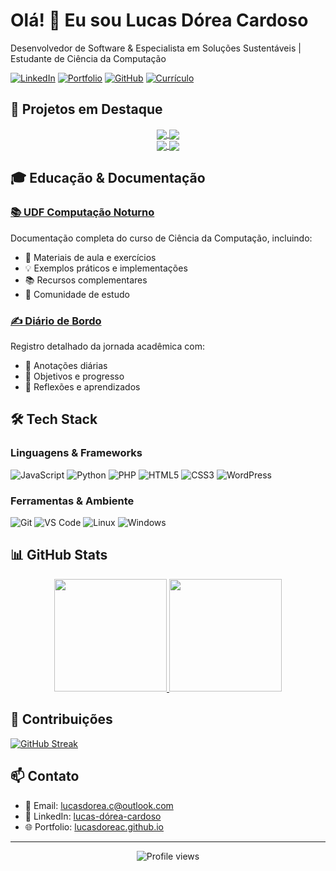 # Olá! 👋 Eu sou Lucas Dórea Cardoso

Desenvolvedor de Software & Especialista em Soluções Sustentáveis | Estudante de Ciência da Computação

[![LinkedIn](https://img.shields.io/badge/-LinkedIn-0077B5?style=flat&logo=LinkedIn&logoColor=white)](https://linkedin.com/in/lucas-dórea-cardoso-771833112)
[![Portfolio](https://img.shields.io/badge/-Portfolio-000000?style=flat&logo=react&logoColor=white)](https://lucasdoreac.github.io)
[![GitHub](https://img.shields.io/badge/-GitHub-181717?style=flat&logo=github)](https://github.com/Lucasdoreac)
[![Currículo](https://img.shields.io/badge/-Currículo-4285F4?style=flat&logo=google-drive&logoColor=white)](https://lucasdoreac.github.io/assets/curriculum.pdf)

## 🎯 Projetos em Destaque

<div align="center">
  <a href="https://github.com/Lucasdoreac/udf-computacao-noturno">
    <img align="center" src="https://github-readme-stats-sigma-five.vercel.app/api/pin/?username=lucasdoreac&repo=udf-computacao-noturno&theme=dracula" />
  </a>
  <a href="https://github.com/Lucasdoreac/udf-computacao-noturno-diario">
    <img align="center" src="https://github-readme-stats-sigma-five.vercel.app/api/pin/?username=lucasdoreac&repo=udf-computacao-noturno-diario&theme=dracula" />
  </a>
</div>

<div align="center">
  <a href="https://github.com/Lucasdoreac/literatura-inglesa-norte-americana">
    <img align="center" src="https://github-readme-stats-sigma-five.vercel.app/api/pin/?username=lucasdoreac&repo=literatura-inglesa-norte-americana&theme=dracula" />
  </a>
  <a href="https://github.com/Lucasdoreac/claude-mcp-toolkit">
    <img align="center" src="https://github-readme-stats-sigma-five.vercel.app/api/pin/?username=lucasdoreac&repo=claude-mcp-toolkit&theme=dracula" />
  </a>
</div>

## 🎓 Educação & Documentação

### [📚 UDF Computação Noturno](https://github.com/Lucasdoreac/udf-computacao-noturno)
Documentação completa do curso de Ciência da Computação, incluindo:
- 📝 Materiais de aula e exercícios
- 💡 Exemplos práticos e implementações
- 📚 Recursos complementares
- 🤝 Comunidade de estudo

### [✍️ Diário de Bordo](https://github.com/Lucasdoreac/udf-computacao-noturno-diario)
Registro detalhado da jornada acadêmica com:
- 📖 Anotações diárias
- 🎯 Objetivos e progresso
- 💭 Reflexões e aprendizados

## 🛠️ Tech Stack

### Linguagens & Frameworks
![JavaScript](https://img.shields.io/badge/-JavaScript-F7DF1E?style=flat&logo=javascript&logoColor=black)
![Python](https://img.shields.io/badge/-Python-3776AB?style=flat&logo=Python&logoColor=white)
![PHP](https://img.shields.io/badge/-PHP-777BB4?style=flat&logo=php&logoColor=white)
![HTML5](https://img.shields.io/badge/-HTML5-E34F26?style=flat&logo=html5&logoColor=white)
![CSS3](https://img.shields.io/badge/-CSS3-1572B6?style=flat&logo=css3&logoColor=white)
![WordPress](https://img.shields.io/badge/-WordPress-21759B?style=flat&logo=wordpress&logoColor=white)

### Ferramentas & Ambiente
![Git](https://img.shields.io/badge/-Git-F05032?style=flat&logo=git&logoColor=white)
![VS Code](https://img.shields.io/badge/-VS%20Code-007ACC?style=flat&logo=visual-studio-code)
![Linux](https://img.shields.io/badge/-Linux-FCC624?style=flat&logo=linux&logoColor=black)
![Windows](https://img.shields.io/badge/-Windows-0078D6?style=flat&logo=windows&logoColor=white)

## 📊 GitHub Stats

<div align="center">
  <a href="https://github.com/Lucasdoreac">
    <img height="180em" src="https://github-readme-stats-sigma-five.vercel.app/api?username=lucasdoreac&show_icons=true&theme=dracula&include_all_commits=false&count_private=true"/>
    <img height="180em" src="https://github-readme-stats-sigma-five.vercel.app/api/top-langs/?username=lucasdoreac&layout=compact&langs_count=7&theme=dracula"/>
  </a>
</div>

## 🌱 Contribuições

[![GitHub Streak](https://github-readme-streak-stats.herokuapp.com/?user=lucasdoreac&theme=dracula)](https://git.io/streak-stats)

## 📫 Contato

- 📧 Email: lucasdorea.c@outlook.com
- 💼 LinkedIn: [lucas-dórea-cardoso](https://linkedin.com/in/lucas-dórea-cardoso-771833112)
- 🌐 Portfolio: [lucasdoreac.github.io](https://lucasdoreac.github.io)

---

<div align="center">
  <img src="https://komarev.com/ghpvc/?username=Lucasdoreac&color=blueviolet" alt="Profile views"/>
</div>